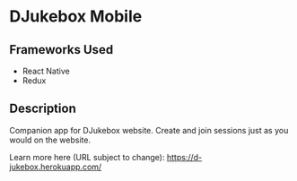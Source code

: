 # DJukebox Mobile

## Frameworks Used

- React Native
- Redux

## Description

Companion app for DJukebox website. Create and join sessions just as you would on the website.

Learn more here (URL subject to change): https://d-jukebox.herokuapp.com/
